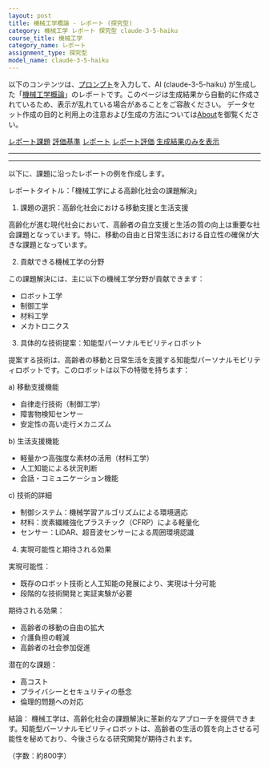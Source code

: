 ```yaml
---
layout: post
title: 機械工学概論 - レポート (探究型)
category: 機械工学 レポート 探究型 claude-3-5-haiku
course_title: 機械工学
category_name: レポート
assignment_type: 探究型
model_name: claude-3-5-haiku
---
```


以下のコンテンツは、[プロンプト](https://github.com/takedatoshiyuki/synthetic_assignments/tree/main/generated/機械工学/claude-3-5-haiku/prompt_レポート-探究型.md)を入力して、AI (claude-3-5-haiku) が生成した「[機械工学概論](/contents/機械工学/)」のレポートです。このページは生成結果から自動的に作成されているため、表示が乱れている場合があることをご容赦ください。
データセット作成の目的と利用上の注意および生成の方法については[About](/About)を御覧ください。

[レポート課題](../レポート課題-探究型)
[評価基準](../評価基準-探究型)
[レポート](../レポート-探究型)
[レポート評価](../レポート評価-探究型)
[生成結果のみを表示](https://github.com/takedatoshiyuki/synthetic_assignments/tree/main/generated/機械工学/claude-3-5-haiku/レポート-探究型.md)
  

***
***
  
以下に、課題に沿ったレポートの例を作成します。

レポートタイトル：「機械工学による高齢化社会の課題解決」

1. 課題の選択：高齢化社会における移動支援と生活支援

高齢化が進む現代社会において、高齢者の自立支援と生活の質の向上は重要な社会課題となっています。特に、移動の自由と日常生活における自立性の確保が大きな課題となっています。

2. 貢献できる機械工学の分野

この課題解決には、主に以下の機械工学分野が貢献できます：
- ロボット工学
- 制御工学
- 材料工学
- メカトロニクス

3. 具体的な技術提案：知能型パーソナルモビリティロボット

提案する技術は、高齢者の移動と日常生活を支援する知能型パーソナルモビリティロボットです。このロボットは以下の特徴を持ちます：

a) 移動支援機能
- 自律走行技術（制御工学）
- 障害物検知センサー
- 安定性の高い走行メカニズム

b) 生活支援機能
- 軽量かつ高強度な素材の活用（材料工学）
- 人工知能による状況判断
- 会話・コミュニケーション機能

c) 技術的詳細
- 制御システム：機械学習アルゴリズムによる環境適応
- 材料：炭素繊維強化プラスチック（CFRP）による軽量化
- センサー：LiDAR、超音波センサーによる周囲環境認識

4. 実現可能性と期待される効果

実現可能性：
- 既存のロボット技術と人工知能の発展により、実現は十分可能
- 段階的な技術開発と実証実験が必要

期待される効果：
- 高齢者の移動の自由の拡大
- 介護負担の軽減
- 高齢者の社会参加促進

潜在的な課題：
- 高コスト
- プライバシーとセキュリティの懸念
- 倫理的問題への対応

結論：
機械工学は、高齢化社会の課題解決に革新的なアプローチを提供できます。知能型パーソナルモビリティロボットは、高齢者の生活の質を向上させる可能性を秘めており、今後さらなる研究開発が期待されます。

（字数：約800字）
